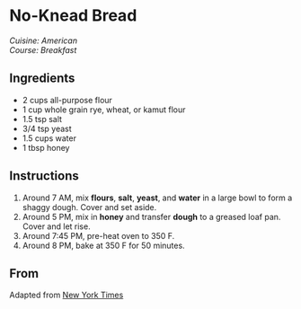 # No-Knead Bread

_Cuisine:  American_<br />
_Course:  Breakfast_

## Ingredients

- 2 cups all-purpose flour
- 1 cup whole grain rye, wheat, or kamut flour
- 1.5 tsp salt
- 3/4 tsp yeast
- 1.5 cups water
- 1 tbsp honey

## Instructions

1. Around 7 AM, mix **flours**, **salt**, **yeast**, and **water** in a large bowl to form a shaggy dough.  Cover and set aside.
1. Around 5 PM, mix in **honey** and transfer **dough** to a greased loaf pan.  Cover and let rise.
1. Around 7:45 PM, pre-heat oven to 350 F.
1. Around 8 PM, bake at 350 F for 50 minutes.

## From

Adapted from [New York Times](https://cooking.nytimes.com/recipes/11376-no-knead-bread)